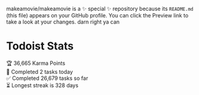 makeamovie/makeamovie is a ✨ special ✨ repository because its `README.md` (this file) appears on your GitHub profile.
You can click the Preview link to take a look at your changes. darn right ya can

# Todoist Stats

<!-- TODO-IST:START -->
🏆  36,665 Karma Points           
🌸  Completed 2 tasks today           
✅  Completed 26,679 tasks so far           
⏳  Longest streak is 328 days
<!-- TODO-IST:END -->